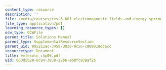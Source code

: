```yaml
---
content_type: resource
description: ''
file: /media/courses/res-6-001-electromagnetic-fields-and-energy-spring-2008/863d5b280c94383822b6eb8fc939af2b_emfesoln_chp06.pdf
file_type: application/pdf
learning_resource_types: []
ocw_type: OCWFile
parent_title: Solutions Manual
parent_type: SupplementalResourceSection
parent_uid: 095211ac-3458-3030-9c56-c809018dc6cc
resourcetype: Document
title: emfesoln_chp06.pdf
uid: 863d5b28-0c94-3838-22b6-eb8fc939af2b
---
```

